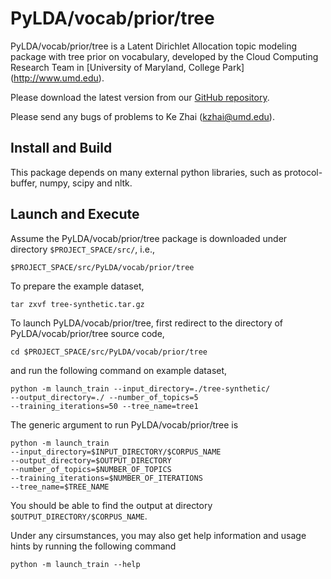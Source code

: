 PyLDA/vocab/prior/tree
==========

PyLDA/vocab/prior/tree is a Latent Dirichlet Allocation topic modeling
package with tree prior on vocabulary, developed by the Cloud
Computing Research Team in [University of Maryland, College Park]
(http://www.umd.edu).

Please download the latest version from our [GitHub repository](https://github.com/kzhai/PyLDA/tree/master/vocab/prior/tree).

Please send any bugs of problems to Ke Zhai (kzhai@umd.edu).

Install and Build
----------

This package depends on many external python libraries, such as
protocol-buffer, numpy, scipy and nltk.

Launch and Execute
----------

Assume the PyLDA/vocab/prior/tree package is downloaded under directory ```$PROJECT_SPACE/src/```, i.e., 

	$PROJECT_SPACE/src/PyLDA/vocab/prior/tree

To prepare the example dataset,

	tar zxvf tree-synthetic.tar.gz

To launch PyLDA/vocab/prior/tree, first redirect to the directory of PyLDA/vocab/prior/tree source code,

	cd $PROJECT_SPACE/src/PyLDA/vocab/prior/tree

and run the following command on example dataset,

	python -m launch_train --input_directory=./tree-synthetic/
	--output_directory=./ --number_of_topics=5
	--training_iterations=50 --tree_name=tree1

The generic argument to run PyLDA/vocab/prior/tree is

	python -m launch_train
    --input_directory=$INPUT_DIRECTORY/$CORPUS_NAME
    --output_directory=$OUTPUT_DIRECTORY
    --number_of_topics=$NUMBER_OF_TOPICS
    --training_iterations=$NUMBER_OF_ITERATIONS
	--tree_name=$TREE_NAME

You should be able to find the output at directory ```$OUTPUT_DIRECTORY/$CORPUS_NAME```.

Under any cirsumstances, you may also get help information and usage hints by running the following command

	python -m launch_train --help
